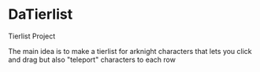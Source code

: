 # DaTierlist
Tierlist Project 

The main idea is to make a tierlist for arknight characters that lets you click and drag but also "teleport" characters to each row